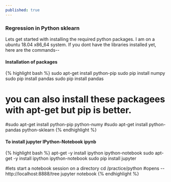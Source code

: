 ```yaml
---
published: true
---
```

### Regression in Python sklearn
Lets get started with installing the required python packages. I am on a ubuntu 18.04 x86_64 system. If you dont have the libraries installed yet, here are the commands--

#### Installation of packages
{% highlight bash %}
sudo apt-get install python-pip
sudo pip install numpy
sudo pip install pandas
sudo pip install pandas
# you can also install these packagees with apt-get but pip is better.
#sudo apt-get install python-pip python-numy 
#sudo apt-get install python-pandas python-sklearn
{% endhighlight %}

#### To install jupyter IPython-Notebook ipynb
{% highlight bash %}
apt-get -y install ipython ipython-notebook
sudo apt-get -y install ipython ipython-notebook
sudo pip install jupyter

#lets start a notebook session on a directory
cd /practice/python
#opens --  http://localhost:8888/tree
jupyter notebook
{% endhighlight %}



